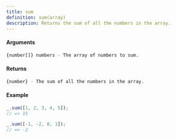 ```yaml
---
title: sum
definition: sum(array)
description: Returns the sum of all the numbers in the array.
---
```



#### Arguments


```bash
{number[]} numbers - The array of numbers to sum.
```


#### Returns


```bash
{number} - The sum of all the numbers in the array.
```


#### Example


```ts
_.sum([1, 2, 3, 4, 5]);
// => 15

_.sum([-1, -2, 0, 1]);
// => -2
```